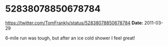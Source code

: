 # 52838078850678784
https://twitter.com/TomFrankly/status/52838078850678784
**Date:** 2011-03-29

6-mile run was tough, but after an ice cold shower I feel great!

